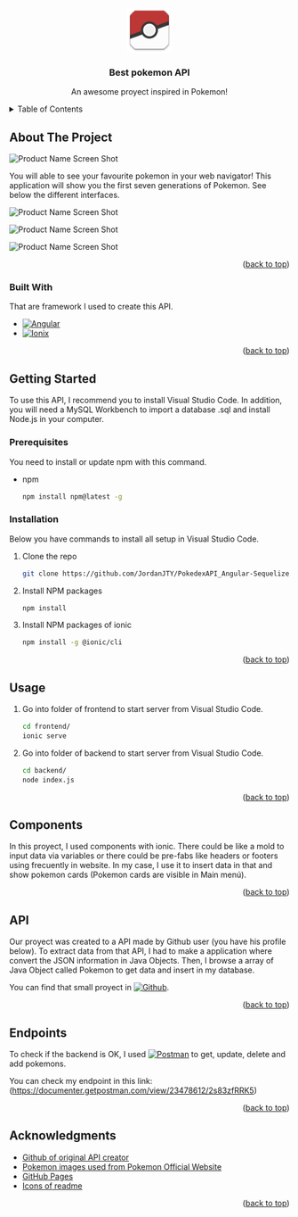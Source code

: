 
<a name="readme-top"></a>

<!-- PROJECT LOGO -->
<br />
<div align="center">
  <a href="https://github.com/othneildrew/Best-README-Template">
    <img src="https://github.com/JordanJTY/PokedexAPI_Angular-Spring/blob/master/frontend/src/assets/icon/pokeicon.png" alt="Logo" width="80" height="80">
  </a>

  <h3 align="center">Best pokemon API</h3>

  <p align="center">
    An awesome proyect inspired in Pokemon!
  </p>
</div>


<!-- TABLE OF CONTENTS -->
<details>
  <summary>Table of Contents</summary>
  <ol>
    <li>
      <a href="#about-the-project">About The Project</a>
      <ul>
        <li><a href="#built-with">Built With</a></li>
      </ul>
    </li>
    <li>
      <a href="#getting-started">Getting Started</a>
      <ul>
        <li><a href="#prerequisites">Prerequisites</a></li>
        <li><a href="#installation">Installation</a></li>
      </ul>
    </li>
    <li><a href="#usage">Usage</a></li>
    <li><a href="#components">Components</a></li>
    <li><a href="#api">API</a></li>
    <li><a href="#endpoints">Endpoints</a></li>
    <li><a href="#acknowledgments">Acknowledgments</a></li>
  </ol>
</details>



<!-- ABOUT THE PROJECT -->
## About The Project

![Product Name Screen Shot][main-menu]

You will able to see your favourite pokemon in your web navigator! This application will show you the first seven generations of Pokemon. See below the different interfaces. 

![Product Name Screen Shot][pokemon-details]

![Product Name Screen Shot][create-pokemon]

![Product Name Screen Shot][search-pokemon]


<p align="right">(<a href="#readme-top">back to top</a>)</p>



### Built With

That are framework I used to create this API.

* [![Angular][Angular.io]][Angular-url]
* [![Ionix][Ionic.io]][Ionic-url]

<p align="right">(<a href="#readme-top">back to top</a>)</p>



<!-- GETTING STARTED -->
## Getting Started

To use this API, I recommend you to install Visual Studio Code. In addition, you will need a MySQL Workbench to import a database .sql and install Node.js in your computer.

### Prerequisites

You need to install or update npm with this command.

* npm
  ```sh
  npm install npm@latest -g
  ```

### Installation

Below you have commands to install all setup in Visual Studio Code.

1. Clone the repo
   ```sh
   git clone https://github.com/JordanJTY/PokedexAPI_Angular-Sequelize
   ```
2. Install NPM packages
   ```sh
   npm install
   ```

3. Install NPM packages of ionic
    ```sh
    npm install -g @ionic/cli
    ```

<p align="right">(<a href="#readme-top">back to top</a>)</p>



<!-- USAGE EXAMPLES -->
## Usage


1. Go into folder of frontend to start server from Visual Studio Code.
   ```sh
   cd frontend/
   ionic serve
   ```
2. Go into folder of backend to start server from Visual Studio Code.
    ```sh
   cd backend/
   node index.js
   ```


<p align="right">(<a href="#readme-top">back to top</a>)</p>


<!-- COMPONENTS -->
## Components

In this proyect, I used components with ionic. There could be like a mold to input data via variables or there could be pre-fabs like headers or footers using frecuently in website. In my case, I use it to insert data in that and show pokemon cards (Pokemon cards are visible in Main menú).


<p align="right">(<a href="#readme-top">back to top</a>)</p>


<!-- external API -->
## API

Our proyect was created to a API made by Github user (you have his profile below). To extract data from that API, I had to make a application where convert the JSON information in Java Objects. Then, I browse a array of Java Object called Pokemon to get data and insert in my database.

You can find that small proyect in [![Github][GIthub.io]][Github-url].


<p align="right">(<a href="#readme-top">back to top</a>)</p>


<!-- ENDPOINTS -->
## Endpoints 

To check if the backend is OK, I used  [![Postman][Postman.io]][Postman-url]  to get, update, delete and add pokemons.

You can check my endpoint in this link: (https://documenter.getpostman.com/view/23478612/2s83zfRRK5)



<p align="right">(<a href="#readme-top">back to top</a>)</p>


<!-- ACKNOWLEDGMENTS -->
## Acknowledgments

* [Github of original API creator](https://github.com/fanzeyi/pokemon.json)
* [Pokemon images used from Pokemon Official Website](https://www.pokemon.com/es/)
* [GitHub Pages](https://github.com/JordanJTY)
* [Icons of readme](https://shields.io)

<p align="right">(<a href="#readme-top">back to top</a>)</p>



<!-- MARKDOWN LINKS & IMAGES -->
<!-- https://www.markdownguide.org/basic-syntax/#reference-style-links -->
[insert-pokemon]: https://github.com/JordanJTY/InsertPokemon_MySQL
[get-pokemon]: https://github.com/JordanJTY/PokedexAPI_Angular-Spring/blob/master/frontend/src/assets/images/getPokemonRequest.png
[add-pokemon-request]: https://github.com/JordanJTY/PokedexAPI_Angular-Spring/blob/master/frontend/src/assets/images/addPokemonRequest.png
[add-pokemon-added]: https://github.com/JordanJTY/PokedexAPI_Angular-Spring/blob/master/frontend/src/assets/images/addPokemonAdded.png
[update-pokemon-request]: https://github.com/JordanJTY/PokedexAPI_Angular-Spring/blob/master/frontend/src/assets/images/udpatePokemonRequest.png
[update-pokemon-updated]: https://github.com/JordanJTY/PokedexAPI_Angular-Spring/blob/master/frontend/src/assets/images/udpatePokemonUpdated.png
[delete-pokemon-request]: https://github.com/JordanJTY/PokedexAPI_Angular-Spring/blob/master/frontend/src/assets/images/deletePokemonRequest.png
[delete-pokemon-deleted]: https://github.com/JordanJTY/PokedexAPI_Angular-Spring/blob/master/frontend/src/assets/images/deletePokemonDeleted.png
[main-menu]: https://github.com/JordanJTY/PokedexAPI_Angular-Spring/blob/master/frontend/src/assets/images/mainMenu.png
[create-pokemon]: https://github.com/JordanJTY/PokedexAPI_Angular-Spring/blob/master/frontend/src/assets/images/createPokemon.png
[pokemon-details]: https://github.com/JordanJTY/PokedexAPI_Angular-Spring/blob/master/frontend/src/assets/images/pokemonDetails.png
[search-pokemon]: https://github.com/JordanJTY/PokedexAPI_Angular-Spring/blob/master/frontend/src/assets/images/searchPokemon.png
[Angular.io]: https://img.shields.io/badge/Angular-DD0031?style=for-the-badge&logo=angular&logoColor=white
[Angular-url]: https://angular.io/
[Ionic.io]: https://img.shields.io/badge/IONIC-black?style=for-the-badge&logo=ionic&logoColor=blue
[Ionic-url]: https://ionicframework.com
[Postman.io]: https://img.shields.io/badge/POSTMAN-white?style=for-the-badge&logo=postman&logoColor=orange
[Postman-url]: https://www.postman.com
[Github.io]: https://img.shields.io/badge/GITHUB-white?style=for-the-badge&logo=giyhub&logoColor=black
[GIthub-url]: https://github.com/JordanJTY/InsertPokemon_MySQL